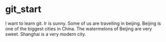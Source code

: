 # git_start
I want to learn git.
Ir is sunny.
Some of us are travelling in beijing.
Beijing is one of the biggest cities in China.
The watermelons of Beijing are very sweet.
Shanghai is a very modern city.
